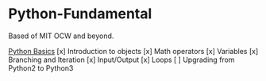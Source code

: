 # Python-Fundamental
Based of MIT OCW and beyond.

[Python Basics](https://github.com/hookaz/Python-Fundamentals/blob/main/Python%20Basics.md)
[x] Introduction to objects
[x] Math operators
[x] Variables
[x] Branching and Iteration
[x] Input/Output
[x] Loops
[ ] Upgrading from Python2 to Python3